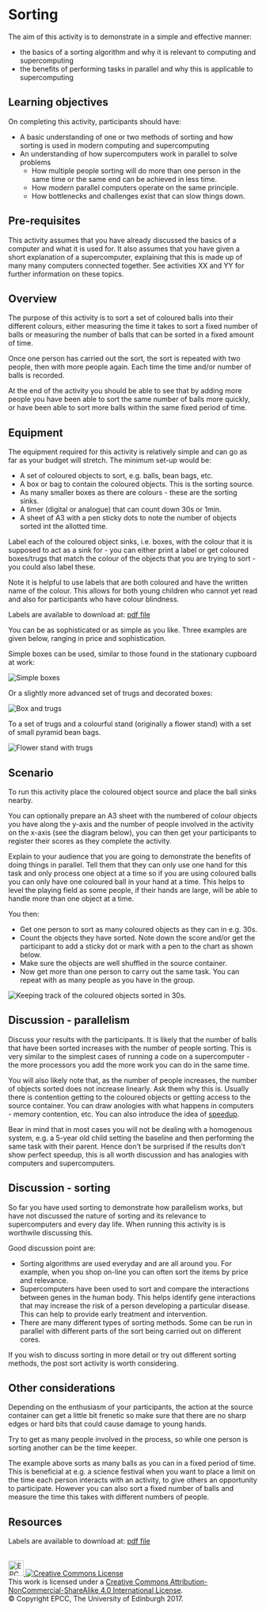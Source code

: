 # Sorting

The aim of this activity is to demonstrate in a simple and effective manner:
* the basics of a sorting algorithm and why it is relevant to computing and supercomputing
* the benefits of performing tasks in parallel and why this is applicable to supercomputing

## Learning objectives

On completing this activity, participants should have:
* A basic understanding of one or two methods of sorting and how sorting is used in modern computing and supercomputing
* An understanding of how supercomputers work in parallel to solve problems
   * How multiple people sorting will do more than one person in the same
  time or the same end can be achieved in less time.
   * How modern parallel computers operate on the same principle.
   * How bottlenecks and challenges exist that can slow things down.
   
## Pre-requisites

This activity assumes that you have already discussed the basics of a computer and what it is used for. It also assumes that you have given a short explanation of a supercomputer, explaining that this is made up of many many computers connected together. See activities XX and YY for further information on these topics.

## Overview

The purpose of this activity is to sort a set of coloured balls into their different colours, either measuring the time it takes to sort a fixed number of balls or measuring the number of balls that can be sorted in a fixed amount of time.

Once one person has carried out the sort, the sort is repeated with two people, then with more people again. Each time the time and/or number of balls is recorded.

At the end of the activity you should be able to see that by adding more people you have been able to sort the same number of balls more quickly, or have been able to sort more balls within the same fixed period of time.

## Equipment

The equipment required for this activity is relatively simple
and can go as far as your budget will stretch. The minimum
set-up would be:

* A set of coloured objects to sort, e.g. balls, bean bags, etc.
* A box or bag to contain the coloured objects. This is the sorting source.
* As many smaller boxes as there are colours - these are the sorting sinks.
* A timer (digital or analogue) that can count down 30s or 1min.
* A sheet of A3 with a pen sticky dots to note the number of objects sorted
  int the allotted time.

Label each of the coloured object sinks, i.e. boxes, with the colour that
it is supposed to act as a sink for - you can either print a label or get coloured boxes/trugs that match the
colour of the objects that you are trying to sort - you could also label these.

Note it is helpful to use labels that are both coloured and have the written name of the colour. This allows for both young children who cannot yet read and also for participants who have colour blindness.

Labels are available to download at: [pdf&nbsp;file](pdf/SortingLabels.pdf) 


You can be as sophisticated or as simple as you like. Three examples are given below, ranging in price and sophistication. 

Simple boxes can be used, similar to those found in the stationary cupboard at work:

![Simple boxes](imgs/setup1.png)

Or a slightly more advanced set of trugs and decorated boxes:

![Box and trugs](imgs/setup2.png)

To a set of trugs and a colourful stand (originally a flower stand) with a set of small pyramid bean bags. 

![Flower stand with trugs](imgs/flower-stand.png)

## Scenario

To run this activity place the coloured object source and place the
ball sinks nearby. 

You can optionally prepare an A3 sheet with the
numbered of colour objects you have along the y-axis and the number
of people involved in the activity on the x-axis (see the diagram
below), you can then get your participants to register their scores
as they complete the activity.

Explain to your audience that you are going to demonstrate the
benefits of doing things in parallel. Tell them that they can
only use one hand for this task and only process one object at a
time so if you are using coloured balls you can only have one coloured
ball in your hand at a time. This helps to level the playing field as
some people, if their hands are large, will be able to handle more
than one object at a time.

You then:

* Get one person to sort as many coloured objects as they can in e.g. 30s. 
* Count the objects they have sorted. Note down the score and/or get the participant
  to add a sticky dot or mark with a pen to the chart as shown below.
* Make sure the objects are well shuffled in the source container.
* Now get more than one person to carry out the same task. You can repeat with as 
  many people as you have in the group.

![Keeping track of the coloured objects sorted in 30s.](imgs/scores.png)


## Discussion - parallelism

Discuss your results with the participants. It is likely that the number of balls that have 
been sorted increases with the number of people sorting. This is very similar to the simplest 
cases of running a code on a supercomputer - the more processors you add the more work you 
can do in the same time.

You will also likely note that, as the number of people increases, the number
of objects sorted does not increase linearly. Ask them why this is.
Usually there is contention getting to the coloured objects or
getting access to the source container. You can draw anologies with
what happens in computers - memory contention, etc. You can also
introduce the idea of [speedup](https://en.wikipedia.org/wiki/Speedup).

Bear in mind that in most cases you will not be dealing with a
homogenous system, e.g. a 5-year old child setting the baseline and
then performing the same task with their parent. Hence don't be surprised if the results don't 
show perfect speedup, this is all worth discussion and has analogies with computers and supercomputers.

## Discussion - sorting

So far you have used sorting to demonstrate how parallelism works, but have not discussed the nature of 
sorting and its relevance to supercomputers and every day life. When running this activity is is worthwile 
discussing this.

Good discussion point are:

* Sorting algorithms are used everyday and are all around you. For example, when you shop on-line you 
can often sort the items by price and relevance.
* Supercomputers have been used to sort and compare the interactions between genes in the human body. This 
helps identify gene interactions that may increase the risk of a person developing a particular disease. 
This can help to provide early treatment and intervention.
* There are many different types of sorting methods. Some can be run in parallel with different parts of the 
sort being carried out on different cores. 

If you wish to discuss sorting in more detail or try out different sorting methods, the post sort activity is
worth considering.


## Other considerations

Depending on the enthusiasm of your participants, the action at the source container can get a little bit frenetic so make
sure that there are no sharp edges or hard bits that could cause damage to young hands. 

Try to get as many people involved in the process, so while one person is sorting another can be the time keeper.

The example above sorts as many balls as you can in a fixed period of time. This is beneficial at 
e.g. a science festival when you want to place a limit on the time each person interacts with an activity,
to give others an opportunity to participate. However you can also sort a fixed number of balls and measure 
the time this takes with different numbers of people.

## Resources

Labels are available to download at: [pdf&nbsp;file](pdf/SortingLabels.pdf) 

<!-- Licensing and copyright stuff below -->
<br>
<a href="http://www.epcc.ed.ac.uk">
<img alt="EPCC logo" src="https://www.epcc.ed.ac.uk/sites/all/themes/epcc/images/epcc-logo.png" height="31"/>
</a>
<a rel="license" href="http://creativecommons.org/licenses/by-nc-sa/4.0/">
<img alt="Creative Commons License" style="border-width:0"
     src="https://i.creativecommons.org/l/by-nc-sa/4.0/88x31.png" />
</a><br />
This work is licensed under a <a rel="license" href="http://creativecommons.org/licenses/by-nc-sa/4.0/">
Creative Commons Attribution-NonCommercial-ShareAlike 4.0 International License</a>.<br/>
&copy; Copyright EPCC, The University of Edinburgh 2017.
